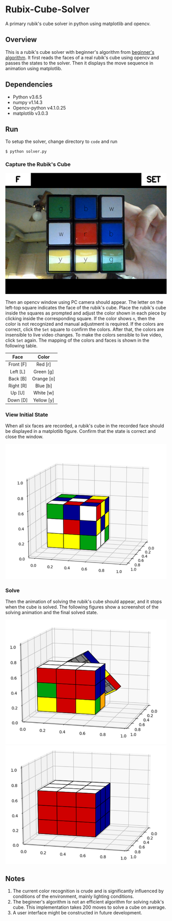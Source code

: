 # Rubix-Cube-Solver
A primary rubik's cube solver in python using matplotlib and opencv.

## Overview
This is a rubik's cube solver with beginner's algorithm from [beginner's algorithm](https://how-to-solve-a-rubix-cube.com/). It first reads the faces of a real rubik's cube using opencv and passes the states to the solver. Then it displays the move sequence in animation using matplotlib.

## Dependencies
- Python v3.6.5
- numpy v1.14.3
- Opencv-python v4.1.0.25
- matplotlib v3.0.3

## Run
To setup the solver, change directory to `code` and run
```
$ python solver.py
```

### Capture the Rubik's Cube
![capture cube](https://github.com/Higgsboson-X/rubix-cube-solver/blob/master/images/1.png "Capture Cube")

Then an opencv window using PC camera should appear. The letter on the left-top square indicates the face of the rubik's cube. Place the rubik's cube inside the squares as prompted and adjust the color shown in each piece by clicking inside the corresponding square. If the color shows `n`, then the color is not recognized and manual adjustment is required. If the colors are correct, click the `Set` square to confirm the colors. After that, the colors are insensible to live video changes. To make the colors sensible to live video, click `Set` again. The mapping of the colors and faces is shown in the following table.

|     Face    |    Color     |
|:-----------:|:------------:|
| Front \[F\] |  Red \[r\]   |
|  Left \[L\] | Green \[g\]  |
|  Back \[B\] | Orange \[o\] |
| Right \[R\] |  Blue \[b\]  |
|  Up \[U\]   | White \[w\]  |
|  Down \[D\] | Yellow \[y\] |

### View Initial State
When all six faces are recorded, a rubik's cube in the recorded face should be displayed in a matplotlib figure. Confirm that the state is correct and close the window.

![confirm state](https://github.com/Higgsboson-X/rubix-cube-solver/blob/master/images/2.png "Confirm State")

### Solve
Then the animation of solving the rubik's cube should appear, and it stops when the cube is solved. The following figures show a screenshot of the solving animation and the final solved state.

![solving](https://github.com/Higgsboson-X/rubix-cube-solver/blob/master/images/3.png "Solving")
![final](https://github.com/Higgsboson-X/rubix-cube-solver/blob/master/images/4.png "Final")

## Notes
1. The current color recognition is crude and is significantly influenced by conditions of the environment, mainly lighting conditions.
2. The beginner's algorithm is not an efficient algorithm for solving rubik's cube. This implementation takes 200 moves to solve a cube on average.
3. A user interface might be constructed in future development.
